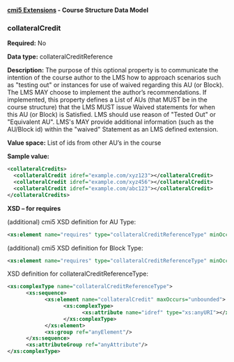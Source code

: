 
**[cmi5 Extensions](../) - Course Structure Data Model**

### collateralCredit

**Required:** No

**Data type:** collateralCreditReference

**Description:** The purpose of this optional property is to communicate the intention of the course author to the LMS how to approach scenarios such as "testing out" or instances for use of waived regarding this AU (or Block). The LMS MAY choose to implement the author’s recommendations. If implemented, this property defines a List of AUs (that MUST be in the course structure) that the LMS MUST issue Waived statements for when this AU (or Block) is Satisfied.  LMS should use reason of "Tested Out" or "Equivalent AU".   LMS's MAY provide additional information (such as the AU/Block id) within the "waived" Statement as an LMS defined extension.

**Value space:** List of ids from other AU’s in the course

**Sample value:**


```xml
<collateralCredits>
  <collateralCredit idref="example.com/xyz123"></collateralCredit>
  <collateralCredit idref="example.com/xyz456"></collateralCredit>
  <collateralCredit idref="example.com/abc123"></collateralCredit>
</collateralCredits>
```

 
**XSD – for requires**

(additional) cmi5 XSD definition for AU Type:
```xml
<xs:element name="requires" type="collateralCreditReferenceType" minOccurs="0"/>
```

(additional) cmi5 XSD definition for Block Type:
```xml
<xs:element name="requires" type="collateralCreditReferenceType" minOccurs="0"/>
```

XSD definition for collateralCreditReferenceType:

```xml
<xs:complexType name="collateralCreditReferenceType">
      <xs:sequence>
            <xs:element name="collateralCredit" maxOccurs="unbounded">
                  <xs:complexType>
                        <xs:attribute name="idref" type="xs:anyURI"></xs:attribute>
                  </xs:complexType>
            </xs:element>
            <xs:group ref="anyElement"/>
      </xs:sequence>
      <xs:attributeGroup ref="anyAttribute"/>
</xs:complexType>
```
